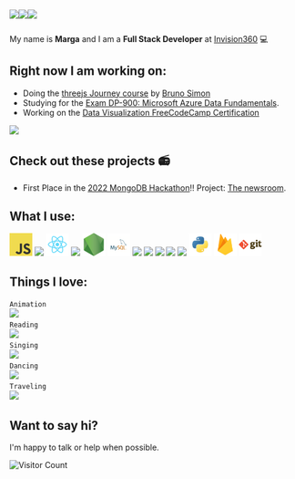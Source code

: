 <h1><img src="https://media.giphy.com/media/QvjeXTz8HXFWyMfpvx/giphy.gif" width="30"/><img src="https://media.giphy.com/media/Niyk3I37xmdLU1HL8t/giphy.gif" width="150"/><img src="https://media.giphy.com/media/QvjeXTz8HXFWyMfpvx/giphy.gif" width="30"/></h1>

My name is **Marga** and I am a **Full Stack Developer** at [Invision360](https://www.invision360.com/) :computer: <!--<img src="https://user-images.githubusercontent.com/80516949/170364033-cd1c377d-bd1e-4587-8cb6-8cefea352c4f.png" width="50"/> -->

## Right now I am working on: 
- Doing the [threejs Journey course](https://threejs-journey.com/) by [Bruno Simon](https://bruno-simon.com/)
- Studying for the [Exam DP-900: Microsoft Azure Data Fundamentals](https://docs.microsoft.com/en-gb/learn/certifications/exams/dp-900?ocid=AID3032310_QSG_529839&mkt_tok=MTU3LUdRRS0zODIAAAGDwdyEXH3bXtIIFWPoISfVZ3S5OP88L7TXyLzEFHabHJ0kZMiPKXTzsb8VhaZn9mCuN_7MJpXIONXPjJVYlntldLwLxCHW1bO05d-mwtS9lWGugG5UT6_KUdgi).
- Working on the [Data Visualization FreeCodeCamp Certification](https://www.freecodecamp.org/learn/data-visualization/)

<img src="https://media.giphy.com/media/HoffxyN8ghVuw/giphy.gif"/>



## Check out these projects :radio:
- First Place in the [2022 MongoDB Hackathon](https://www.mongodb.com/world-2022/hackathon)!! Project: [The newsroom](https://mongo-db-hackathon-2022.vercel.app/).


## What I use: 

<code><img height="40" src="https://raw.githubusercontent.com/github/explore/80688e429a7d4ef2fca1e82350fe8e3517d3494d/topics/javascript/javascript.png"></code>
<code><img height="40" src="https://user-images.githubusercontent.com/80516949/170149993-01b2c14f-83db-40cd-9671-9fa4deef49ff.png"></code>
<code><img height="40" src="https://raw.githubusercontent.com/github/explore/80688e429a7d4ef2fca1e82350fe8e3517d3494d/topics/react/react.png"></code>
<code><img height="40" src="https://user-images.githubusercontent.com/80516949/170149365-65c3e29e-0f9f-4e6a-bc57-f8f2878c0977.png"></code>
<code><img height="40" src="https://raw.githubusercontent.com/github/explore/80688e429a7d4ef2fca1e82350fe8e3517d3494d/topics/nodejs/nodejs.png"></code>
<code><img height="40" src="https://raw.githubusercontent.com/github/explore/80688e429a7d4ef2fca1e82350fe8e3517d3494d/topics/mysql/mysql.png"></code>
<code><img height="40" src="https://user-images.githubusercontent.com/80516949/170149558-ef3c62c3-b614-42ec-9219-ce66e2eb5f51.png"></code>
<code><img height="40" src="https://user-images.githubusercontent.com/80516949/170149686-a78a023b-dee5-4fae-9213-d756c9a81e86.png"></code>
<code><img height="40" src="https://user-images.githubusercontent.com/80516949/170149826-a0a6ada6-0062-4e05-a96f-093dfd831e27.png"></code>
<code><img height="40" src="https://user-images.githubusercontent.com/80516949/170149936-d3da7d1e-7150-47e4-82d7-727fd2db2a36.png"></code>
<code><img height="40" src="https://user-images.githubusercontent.com/80516949/170155044-05af89b7-f621-4fe0-9eb2-d8725e69eefd.png"></code>
<code><img height="40" src="https://raw.githubusercontent.com/github/explore/80688e429a7d4ef2fca1e82350fe8e3517d3494d/topics/python/python.png"></code>
<code><img height="40" src="https://raw.githubusercontent.com/github/explore/80688e429a7d4ef2fca1e82350fe8e3517d3494d/topics/firebase/firebase.png"></code>
<code><img height="40" src="https://raw.githubusercontent.com/github/explore/80688e429a7d4ef2fca1e82350fe8e3517d3494d/topics/git/git.png"></code>

## Things I love:
<code>Animation <img src="https://media.giphy.com/media/hLPZbjV0KyHQI/giphy.gif" width="50"/> Reading <img src="https://media.giphy.com/media/LYBMuRwH3JkhdmLbGE/giphy.gif" width="30"/> Singing <img src="https://media.giphy.com/media/W6FhqZdENkqha6ajqr/giphy.gif" width="30"/> Dancing <img src="https://media.giphy.com/media/J2T2uTE0POCSQ/giphy.gif" width="30"/> Traveling <img src="https://media.giphy.com/media/ckrbT1rPtrt1rGM19p/giphy.gif" width="30"/> </code>

## Want to say hi?
I'm happy to talk or help when possible.

![Visitor Count](https://profile-counter.glitch.me/margacampos/count.svg)

